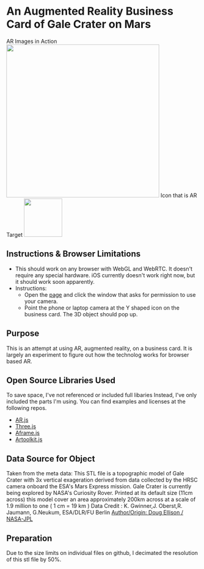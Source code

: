 # An Augmented Reality Business Card of Gale Crater on Mars
AR Images in Action
<img src="https://github.com/JustinGOSSES/AR_BusinessCard/blob/master/images/Screen%20Shot%202017-04-01%20at%209.39.35%20PM.png" width="400">
Icon that is AR Target
<img src="https://github.com/JustinGOSSES/AR_BusinessCard/blob/master/images/kanji.png" width="100">

## Instructions & Browser Limitations
- This should work on any browser with WebGL and WebRTC. It doesn't require any special hardware. iOS currently doesn't work right now, but it should work soon apparently. 
- Instructions:
  - Open the <a href="https://justingosses.github.io/AR_BusinessCard/">page</a> and click the window that asks for permission to use your camera.
  - Point the phone or laptop camera at the Y shaped icon on the business card. The 3D object should pop up. 

## Purpose
This is an attempt at using AR, augmented reality, on a business card. It is largely an experiment to figure out how the technolog works for browser based AR. 

## Open Source Libraries Used
To save space, I've not referenced or included full libaries Instead, I've only included the parts I'm using. You can find examples and licenses at the following repos. 
- <a href="https://github.com/jeromeetienne/AR.js">AR.js</a>
- <a href="https://threejs.org/">Three.js</a>
- <a href="https://aframe.io/">Aframe.js
- <a href="https://github.com/artoolkit/jsartoolkit5">Artoolkit.js</a>

## Data Source for Object
Taken from the meta data: This STL file is a topographic model of Gale Crater with 3x vertical exageration derived from data collected by the HRSC camera onboard the ESA's Mars Express mission. Gale Crater is currently being explored by NASA's Curiosity Rover. Printed at its default size (11cm across) this model cover an area approximately 200km across at a scale of 1.9 million to one ( 1 cm = 19 km ) Data Credit : K. Gwinner,J. Oberst,R. Jaumann, G.Neukum, ESA/DLR/FU Berlin
<a href="https://nasa3d.arc.nasa.gov/detail/gale-crater">Author/Origin: Doug Ellison / NASA-JPL</a>

## Preparation
Due to the size limits on individual files on github, I decimated the resolution of this stl file by 50%. 
